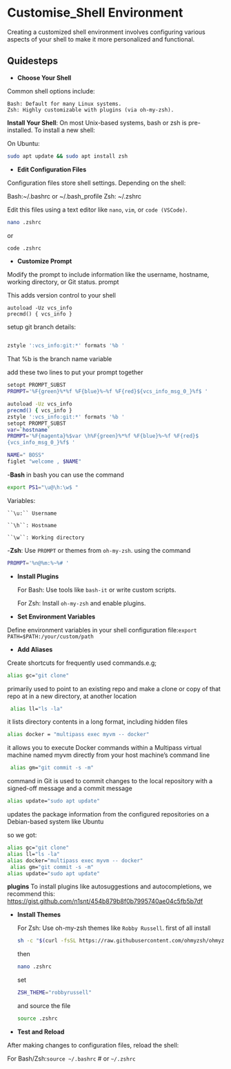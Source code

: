 # Customise_Shell Environment
Creating a customized shell environment involves configuring various aspects of your shell to make it more personalized and functional. 
## Quidesteps
- **Choose Your Shell**

Common shell options include:

    Bash: Default for many Linux systems.
    Zsh: Highly customizable with plugins (via oh-my-zsh).

**Install Your Shell**:
On most Unix-based systems, bash or zsh is pre-installed. To install a new shell:

On Ubuntu: 
```sh 
sudo apt update && sudo apt install zsh
```

- **Edit Configuration Files**

Configuration files store shell settings. Depending on the shell:

Bash:~/.bashrc or ~/.bash_profile
Zsh: ~/.zshrc


Edit this files using a text editor like ``nano``, ``vim``, or ``code (VSCode)``.
```sh
nano .zshrc
```
or
```sh
code .zshrc
```
 
 - **Customize Prompt**

Modify the prompt to include information like the username, hostname, working directory, or Git status.
prompt

This adds version control to your shell
```she
autoload -Uz vcs_info
precmd() { vcs_info }
```
setup git branch details:
```sh

zstyle ':vcs_info:git:*' formats '%b '
```
That %b is the branch name variable

add these two lines to put your prompt together
```sh
setopt PROMPT_SUBST
PROMPT='%F{green}%*%f %F{blue}%~%f %F{red}${vcs_info_msg_0_}%f$ '
```

```sh
autoload -Uz vcs_info
precmd() { vcs_info }
zstyle ':vcs_info:git:*' formats '%b '
setopt PROMPT_SUBST
var=`hostname`
PROMPT='%F{magenta}%$var \h%F{green}%*%f %F{blue}%~%f %F{red}$
{vcs_info_msg_0_}%f$ '

NAME=" BOSS"
figlet "welcome , $NAME"


```


-**Bash**
in bash you can use the command   
```sh
export PS1="\u@\h:\w$ "
```

Variables:

    ``\u:`` Username

    ``\h``: Hostname
    
    ``\w``: Working directory

-**Zsh**: Use ``PROMPT`` or themes from ``oh-my-zsh``.
using the command 
```sh 
PROMPT='%n@%m:%~%# '
```

-  **Install Plugins**

    For Bash: Use tools like ``bash-it`` or write custom scripts.

    For Zsh: Install ``oh-my-zsh`` and enable plugins.

- **Set Environment Variables** 

Define environment variables in your shell configuration file:``export PATH=$PATH:/your/custom/path``

- **Add Aliases**

Create shortcuts for frequently used commands.e.g; 

```sh
alias gc="git clone"
```
primarily used to point to an existing repo and make a clone or copy of that repo at in a new directory, at another location

```sh
 alias ll="ls -la" 
 ```
 it lists directory contents in a long format, including hidden files

 ```sh
alias docker = "multipass exec myvm -- docker" 
```
it allows you to execute Docker commands within a Multipass virtual machine named myvm directly from your host machine’s command line

```sh
 alias gm="git commit -s -m"
```
command in Git is used to commit changes to the local repository with a signed-off message and a commit message

```sh
alias update="sudo apt update" 
```
updates the package information from the configured repositories on a Debian-based system like Ubuntu

so we got:
```sh
alias gc="git clone"
alias ll="ls -la" 
alias docker="multipass exec myvm -- docker" 
 alias gm="git commit -s -m"
alias update="sudo apt update" 
```
**plugins**
To install plugins like autosuggestions and autocompletions, we recommend this:
https://gist.github.com/n1snt/454b879b8f0b7995740ae04c5fb5b7df

- **Install Themes**

    For Zsh: Use oh-my-zsh themes like ``Robby Russell``.
    first of all install
    ```sh
    sh -c "$(curl -fsSL https://raw.githubusercontent.com/ohmyzsh/ohmyzsh/master/tools/install.sh)"
    ```
    then 
    ```sh
    nano .zshrc
    ```
    set
    ```sh
    ZSH_THEME="robbyrussell"
    ```
    and source the file
    ```sh
    source .zshrc
    ```

- **Test and Reload**

After making changes to configuration files, reload the shell:

For Bash/Zsh:``source ~/.bashrc``  # or ``~/.zshrc``


